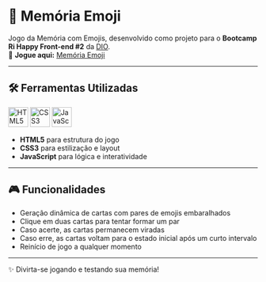 # 🧠 Memória Emoji

Jogo da Memória com Emojis, desenvolvido como projeto para o **Bootcamp Ri Happy Front-end #2** da [DIO](https://www.dio.me/bootcamp/ri-happy-front-end-do-zero).  
🔗 **Jogue aqui:** [Memória Emoji](https://bootcamp-rihappyfront.onrender.com/Projetos/memoriaemoji/index.html)

---

## 🛠️ Ferramentas Utilizadas

<p align="left">
  <img src="https://cdn.jsdelivr.net/gh/devicons/devicon/icons/html5/html5-original.svg" width="40" height="40" alt="HTML5" />
  <img src="https://cdn.jsdelivr.net/gh/devicons/devicon/icons/css3/css3-original.svg" width="40" height="40" alt="CSS3" />
  <img src="https://cdn.jsdelivr.net/gh/devicons/devicon/icons/javascript/javascript-original.svg" width="40" height="40" alt="JavaScript" />
</p>

- **HTML5** para estrutura do jogo  
- **CSS3** para estilização e layout  
- **JavaScript** para lógica e interatividade  

---

## 🎮 Funcionalidades

- Geração dinâmica de cartas com pares de emojis embaralhados  
- Clique em duas cartas para tentar formar um par  
- Caso acerte, as cartas permanecem viradas  
- Caso erre, as cartas voltam para o estado inicial após um curto intervalo  
- Reinício de jogo a qualquer momento  

---

✨ Divirta-se jogando e testando sua memória!
